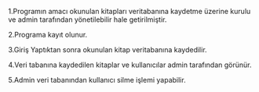 1.Programın amacı okunulan kitapları veritabanına kaydetme üzerine kurulu ve 
admin tarafından yönetilebilir hale getirilmiştir.

2.Programa kayıt olunur.

3.Giriş Yaptıktan sonra okunulan kitap veritabanına kaydedilir.

4.Veri tabanına kaydedilen kitaplar ve kullanıcılar admin tarafından görünür.

5.Admin veri tabanından kullanıcı silme işlemi yapabilir.
